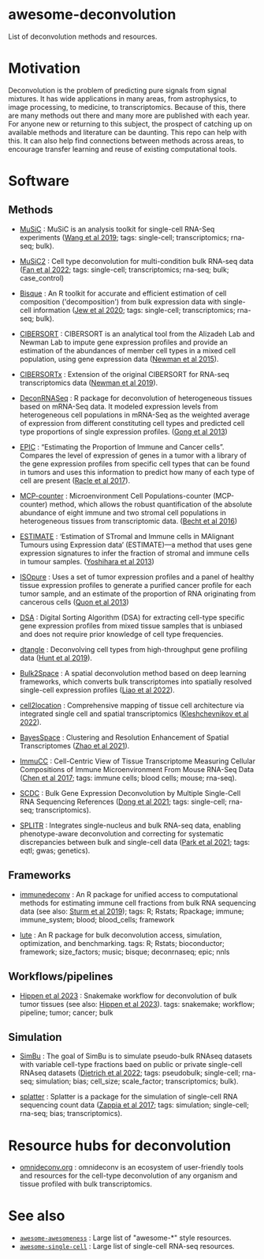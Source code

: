 # awesome-deconvolution

List of deconvolution methods and resources.

# Motivation

Deconvolution is the problem of predicting pure signals from signal mixtures. It has wide applications in many areas, from astrophysics, to image processing, to medicine, to transcriptomics. Because of this,
there are many methods out there and many more are published with each year. For anyone new or returning
to this subject, the prospect of catching up on available methods and literature can be daunting. This
repo can help with this. It can also help find connections between methods across areas, to encourage
transfer learning and reuse of existing computational tools.

# Software

## Methods

* [MuSiC](https://github.com/xuranw/MuSiC) : MuSiC is an analysis toolkit for single-cell RNA-Seq experiments ([Wang et al 2019](https://www.nature.com/articles/s41467-018-08023-x); tags: single-cell; transcriptomics; rna-seq; bulk).

* [MuSiC2](https://github.com/Jiaxin-Fan/MuSiC2) : Cell type deconvolution for multi-condition bulk RNA-seq data ([Fan et al 2022](https://academic.oup.com/bib/article-abstract/23/6/bbac430/6751147?redirectedFrom=fulltext); tags: single-cell; transcriptomics; rna-seq; bulk; case_control)

* [Bisque](https://github.com/cozygene/bisque) : An R toolkit for accurate and efficient estimation of cell composition ('decomposition') from bulk expression data with single-cell information ([Jew et al 2020](https://www.nature.com/articles/s41467-020-15816-6); tags: single-cell; transcriptomics; rna-seq; bulk).

* [CIBERSORT](https://cibersortx.stanford.edu/) : CIBERSORT is an analytical tool from the Alizadeh Lab and Newman Lab to impute gene expression profiles and provide an estimation of the abundances of member cell types in a mixed cell population, using gene expression data ([Newman et al 2015](https://www.nature.com/articles/nmeth.3337)).

* [CIBERSORTx](https://cibersortx.stanford.edu/) : Extension of the original CIBERSORT for RNA-seq transcriptomics data ([Newman et al 2019](https://www.nature.com/articles/s41587-019-0114-2)).

* [DeconRNASeq](http://bioconductor.org/packages/release/bioc/html/DeconRNASeq.html) : R package for deconvolution of heterogeneous tissues based on mRNA-Seq data. It modeled expression levels from heterogeneous cell populations in mRNA-Seq as the weighted average of expression from different constituting cell types and predicted cell type proportions of single expression profiles. ([Gong et al 2013](https://academic.oup.com/bioinformatics/article/29/8/1083/229442))

* [EPIC](https://epic.gfellerlab.org/) : “Estimating the Proportion of Immune and Cancer cells”. Compares the level of expression of genes in a tumor with a library of the gene expression profiles from specific cell types that can be found in tumors and uses this information to predict how many of each type of cell are present ([Racle et al 2017](https://elifesciences.org/articles/26476)).

* [MCP-counter](https://zenodo.org/record/61372#.Y-0iHXbMJPY) : Microenvironment Cell Populations-counter (MCP-counter) method, which allows the robust quantification of the absolute abundance of eight immune and two stromal cell populations in heterogeneous tissues from transcriptomic data. ([Becht et al 2016](https://genomebiology.biomedcentral.com/articles/10.1186/s13059-016-1070-5))

* [ESTIMATE](https://sourceforge.net/projects/estimateproject/) :  ‘Estimation of STromal and Immune cells in MAlignant Tumours using Expression data’ (ESTIMATE)—a method that uses gene expression signatures to infer the fraction of stromal and immune cells in tumour samples. ([Yoshihara et al 2013](https://www.nature.com/articles/ncomms3612))

* [ISOpure](https://genomemedicine.biomedcentral.com/articles/10.1186/gm433) : Uses a set of tumor expression profiles and a panel of healthy tissue expression profiles to generate a purified cancer profile for each tumor sample, and an estimate of the proportion of RNA originating from cancerous cells ([Quon et al 2013](https://genomemedicine.biomedcentral.com/articles/10.1186/gm433))

* [DSA](https://bmcbioinformatics.biomedcentral.com/articles/10.1186/1471-2105-14-89#Sec4) : Digital Sorting Algorithm (DSA) for extracting cell-type specific gene expression profiles from mixed tissue samples that is unbiased and does not require prior knowledge of cell type frequencies.

* [dtangle](https://cran.r-project.org/web/packages/dtangle/index.html) : Deconvolving cell types from high-throughput gene profiling data ([Hunt et al 2019](https://academic.oup.com/bioinformatics/article/35/12/2093/5165376?login=false)).

* [Bulk2Space](https://github.com/ZJUFanLab/bulk2space) : A spatial deconvolution method based on deep learning frameworks, which converts bulk transcriptomes into spatially resolved single-cell expression profiles ([Liao et al 2022](https://www.biorxiv.org/content/10.1101/2022.01.15.476472v1)).

* [cell2location](https://github.com/BayraktarLab/cell2location/) : Comprehensive mapping of tissue cell architecture via integrated single cell and spatial transcriptomics ([Kleshchevnikov et al 2022](https://www.nature.com/articles/s41587-021-01139-4)).

* [BayesSpace](http://www.bioconductor.org/packages/release/bioc/html/BayesSpace.html) : Clustering and Resolution Enhancement of Spatial Transcriptomes ([Zhao et al 2021](https://www.nature.com/articles/s41587-021-00935-2)).

* [ImmuCC](https://github.com/wuaipinglab/ImmuCC) : Cell-Centric View of Tissue Transcriptome Measuring Cellular Compositions of Immune Microenvironment From Mouse RNA-Seq Data ([Chen et al 2017](https://www.nature.com/articles/srep40508); tags: immune cells; blood cells; mouse; rna-seq).

* [SCDC](https://meichendong.github.io/SCDC/) : Bulk Gene Expression Deconvolution by Multiple Single-Cell RNA Sequencing References ([Dong et al 2021](https://academic.oup.com/bib/article/22/1/416/5699815); tags: single-cell; rna-seq; transcriptomics).

* [SPLITR](https://www.biorxiv.org/content/10.1101/2021.01.21.426000v1) : Integrates single-nucleus and bulk RNA-seq data, enabling phenotype-aware deconvolution and correcting for systematic discrepancies between bulk and single-cell data ([Park et al 2021](https://www.biorxiv.org/content/10.1101/2021.01.21.426000v1); tags: eqtl; gwas; genetics).

## Frameworks 

* [immunedeconv](https://github.com/omnideconv/immunedeconv) : An R package for unified access to computational methods for estimating immune cell fractions from bulk RNA sequencing data (see also: [Sturm et al 2019](https://academic.oup.com/bioinformatics/article/35/14/i436/5529146)); tags: R; Rstats; Rpackage; immune; immune_system; blood; blood_cells; framework

* [lute](https://github.com/metamaden/lute) : An R package for bulk deconvolution access, simulation, optimization, and benchmarking. tags: R; Rstats; bioconductor; framework; size_factors; music; bisque; deconrnaseq; epic; nnls

## Workflows/pipelines

* [Hippen et al 2023](https://github.com/greenelab/deconvolution_pilot/tree/main/scripts/deconvolution) : Snakemake workflow for deconvolution of bulk tumor tissues (see also: [Hippen et al 2023](https://www.biorxiv.org/content/10.1101/2022.12.04.519045v2)). tags: snakemake; workflow; pipeline; tumor; cancer; bulk

## Simulation

* [SimBu](https://github.com/omnideconv/SimBu) : The goal of SimBu is to simulate pseudo-bulk RNAseq datasets with variable cell-type fractions baed on public or private single-cell RNAseq datasets ([Dietrich et al 2022](https://academic.oup.com/bioinformatics/article/38/Supplement_2/ii141/6702009); tags: pseudobulk; single-cell; rna-seq; simulation; bias; cell_size; scale_factor; transcriptomics; bulk).

* [splatter](http://bioconductor.org/packages/release/bioc/html/splatter.html) : Splatter is a package for the simulation of single-cell RNA sequencing count data ([Zappia et al 2017](https://genomebiology.biomedcentral.com/articles/10.1186/s13059-017-1305-0); tags: simulation; single-cell; rna-seq; bias; transcriptomics).

# Resource hubs for deconvolution

* [omnideconv.org](https://omnideconv.org/) : omnideconv is an ecosystem of user-friendly tools and resources for the cell-type deconvolution of any organism and tissue profiled with bulk transcriptomics.

# See also

* [`awesome-awesomeness`](https://github.com/bayandin/awesome-awesomeness) : Large list of "awesome-*" style resources.
*  [`awesome-single-cell`](https://github.com/seandavi/awesome-single-cell) : Large list of single-cell RNA-seq resources.
